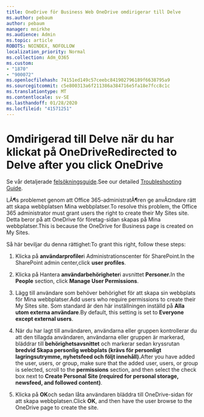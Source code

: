```yaml
---
title: OneDrive för Business Web OneDrive omdirigerar till Delve
ms.author: pebaum
author: pebaum
manager: mnirkhe
ms.audience: Admin
ms.topic: article
ROBOTS: NOINDEX, NOFOLLOW
localization_priority: Normal
ms.collection: Adm_O365
ms.custom:
- "1870"
- "900072"
ms.openlocfilehash: 74151ed149c57ceebc841902796189f6638795a9
ms.sourcegitcommit: c5e800313a6f211386a384716e5fa18e7fcc8c1c
ms.translationtype: MT
ms.contentlocale: sv-SE
ms.lasthandoff: 01/28/2020
ms.locfileid: "41571251"
---
```

# <a name="redirected-to-delve-after-you-click-onedrive"></a><span data-ttu-id="30f6d-102">Omdirigerad till Delve när du har klickat på OneDrive</span><span class="sxs-lookup"><span data-stu-id="30f6d-102">Redirected to Delve after you click OneDrive</span></span>

<span data-ttu-id="30f6d-103">Se vår detaljerade [felsökningsguide](https://docs.microsoft.com/sharepoint/support/sites/troubleshooting-guide-for-sites-stopped-at-provisioning).</span><span class="sxs-lookup"><span data-stu-id="30f6d-103">See our detailed [Troubleshooting Guide](https://docs.microsoft.com/sharepoint/support/sites/troubleshooting-guide-for-sites-stopped-at-provisioning).</span></span>

<span data-ttu-id="30f6d-104">LÃ¶s problemet genom att Office 365-administratÃ¶ren ge anvÃ¤ndare rätt att skapa webbplatsen Mina webbplatser.</span><span class="sxs-lookup"><span data-stu-id="30f6d-104">To resolve this problem, the Office 365 administrator must grant users the right to create their My Sites site.</span></span> <span data-ttu-id="30f6d-105">Detta beror på att OneDrive för företag-sidan skapas på Mina webbplatser.</span><span class="sxs-lookup"><span data-stu-id="30f6d-105">This is because the OneDrive for Business page is created on My Sites.</span></span>

<span data-ttu-id="30f6d-106">Så här beviljar du denna rättighet:</span><span class="sxs-lookup"><span data-stu-id="30f6d-106">To grant this right, follow these steps:</span></span>

1. <span data-ttu-id="30f6d-107">Klicka på **användarprofiler**i Administrationscenter för SharePoint.</span><span class="sxs-lookup"><span data-stu-id="30f6d-107">In the SharePoint admin center,click **user profiles**.</span></span>

2. <span data-ttu-id="30f6d-108">Klicka på Hantera **användarbehörigheter**i avsnittet **Personer.**</span><span class="sxs-lookup"><span data-stu-id="30f6d-108">In the **People** section, click **Manage User Permissions**.</span></span>

3. <span data-ttu-id="30f6d-109">Lägg till användare som behöver behörighet för att skapa sin webbplats för Mina webbplatser.</span><span class="sxs-lookup"><span data-stu-id="30f6d-109">Add users who require permissions to create their My Sites site.</span></span> <span data-ttu-id="30f6d-110">Som standard är den här inställningen inställd på **Alla utom externa användare**.</span><span class="sxs-lookup"><span data-stu-id="30f6d-110">By default, this setting is set to **Everyone except external users**.</span></span>

4. <span data-ttu-id="30f6d-111">När du har lagt till användaren, användarna eller gruppen kontrollerar du att den tillagda användaren, användarna eller gruppen är markerad, bläddrar till **behörighetsavsnittet** och markerar sedan kryssrutan **bredvid Skapa personlig webbplats (krävs för personligt lagringsutrymme, nyhetsfeed och följt innehåll).**</span><span class="sxs-lookup"><span data-stu-id="30f6d-111">After you have added the user, users, or group, make sure that the added user, users, or group is selected, scroll to the **permissions** section, and then select the check box next to **Create Personal Site (required for personal storage, newsfeed, and followed content)**.</span></span>

5. <span data-ttu-id="30f6d-112">Klicka på **OK**och sedan låta användaren bläddra till OneDrive-sidan för att skapa webbplatsen.</span><span class="sxs-lookup"><span data-stu-id="30f6d-112">Click **OK**, and then have the user browse to the OneDrive page to create the site.</span></span>
